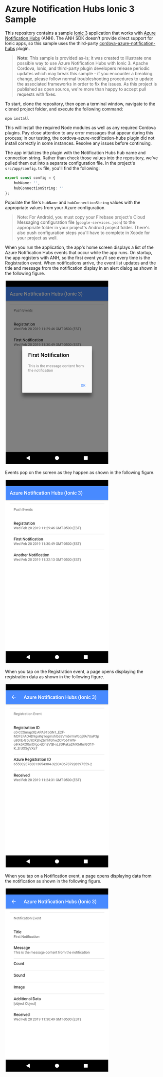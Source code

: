 # Azure Notification Hubs Ionic 3 Sample

This repository contains a sample [Ionic 3](https://ionicframework.com/) application that works with [Azure Notification Hubs](https://azure.microsoft.com/en-us/services/notification-hubs/) (ANH). The ANH SDK doesn't provide direct support for Ionic apps, so this sample uses the third-party [cordova-azure-notification-hubs](https://www.npmjs.com/package/cordova-azure-notification-hubs) plugin.

> **Note:** This sample is provided as-is; it was created to illustrate one possible way to use Azure Notification Hubs with Ionic 3. Apache Cordova, Ionic, and third-party plugin developers release periodic updates which may break this sample - if you encounter a breaking change, please follow normal troubleshooting procedures to update the associated frameworks in order to fix the issues. As this project is published as open source, we're more than happy to accept pull requests with fixes.

To start, clone the repository, then open a terminal window, navigate to the cloned project folder, and execute the following command:

```shell
npm install
```

This will install the required Node modules as well as any required Cordova plugins. Pay close attention to any error messages that appear during this process; in our testing, the cordova-azure-notification-hubs plugin did not install correctly in some instances. Resolve any issues before continuing.

The app initializes the plugin with the Notification Hubs hub name and connection string. Rather than check those values into the repository, we've pulled them out into a separate configuration file. In the project's `src/app/config.ts` file, you'll find the following:

```Typescript
export const config = {
    hubName: '',
    hubConnectionString: ''
};
```

Populate the file's `hubName` and `hubConnectionString` values with the appropriate values from your Azure configuration.

>Note: For Android, you must copy your Firebase project's Cloud Messaging configuration file (`google-services.json`) to the appropriate folder in your project's Android project folder. There's also push configuration steps you'll have to complete in Xcode for your project as well.

When you run the application, the app's home screen displays a list of the Azure Notification Hubs events that occur while the app runs. On startup, the app registers with ANH, so the first event you'll see every time is the Registration event. When notifications arrive, the event list updates and the title and message from the notification display in an alert dialog as shown in the following figure.

![Application Home Screen](screenshots/figure-01.png)

Events pop on the screen as they happen as shown in the following figure.

![Notification Hubs Events](screenshots/figure-02.png)

When you tap on the Registration event, a page opens displaying the registration data as shown in the following figure.

![Registration Event](screenshots/figure-03.png)

When you tap on a Notification event, a page opens displaying data from the notification as shown in the following figure.

![Notification Event](screenshots/figure-04.png)
